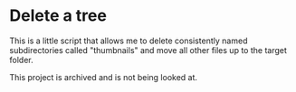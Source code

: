 # Delete a tree

This is a little script that allows me to delete consistently named subdirectories called "thumbnails" and move all other files up to the target folder.


This project is archived and is not being looked at.

